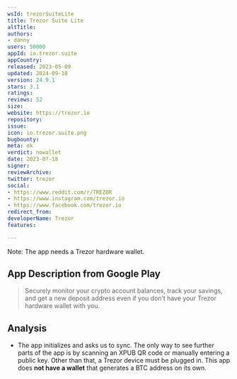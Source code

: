 ```yaml
---
wsId: trezorSuiteLite
title: Trezor Suite Lite
altTitle: 
authors:
- danny
users: 50000
appId: io.trezor.suite
appCountry: 
released: 2023-05-09
updated: 2024-09-18
version: 24.9.1
stars: 3.1
ratings: 
reviews: 52
size: 
website: https://trezor.io
repository: 
issue: 
icon: io.trezor.suite.png
bugbounty: 
meta: ok
verdict: nowallet
date: 2023-07-18
signer: 
reviewArchive: 
twitter: trezor
social:
- https://www.reddit.com/r/TREZOR
- https://www.instagram.com/trezor.io
- https://www.facebook.com/trezor.io
redirect_from: 
developerName: Trezor
features: 

---
```


Note: The app needs a Trezor hardware wallet.

## App Description from Google Play

> Securely monitor your crypto account balances, track your savings, and get a new deposit address even if you don’t have your Trezor hardware wallet with you.

## Analysis

- The app initializes and asks us to sync. The only way to see further parts of the app is by scanning an XPUB QR code or manually entering a public key. Other than that, a Trezor device must be plugged in. This app does **not have a wallet** that generates a BTC address on its own.
